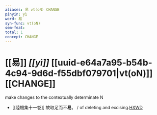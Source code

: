```yaml
---
aliases: 易 vt(oN) CHANGE
pinyin: yì
word: 易
syn-func: vt(oN)
sem-feat: 
total: 1
concept: CHANGE 
---
```

# [[易]] *[[yì]]*  [[uuid-e64a7a95-b54b-4c94-9d6d-f55dbf079701|vt(oN)]] [[CHANGE]]
make changes to the contextually determinate N
 - [[陸機集十一卷]] 故取足而不**易**。 / of deleting and excising.[HXWD](https://hxwd.org/textview.html?location=CH2b1575_CHANT_001-9a.11)